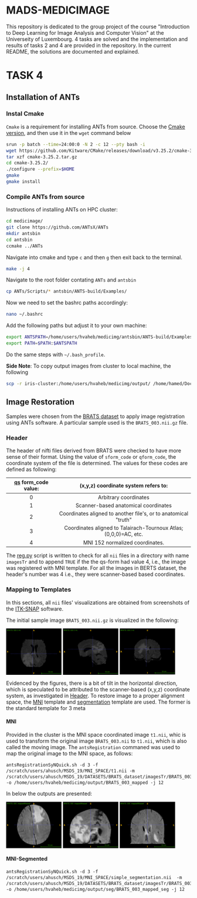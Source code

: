 # MADS-MEDICIMAGE
This repository is dedicated to the group project of the course "Introduction to Deep Learning for Image Analysis and Computer Vision" at the Universeity of Luxembourg. 4 tasks are solved and the implementation and results of tasks 2 and 4 are provided in the repository. In the current README, the solutions are documented and explained.

# TASK 4
## Installation of ANTs
### Instal Cmake
`Cmake` is a requirement for installing ANTs from source. Choose the [Cmake version](https://cmake.org/download/), and then use it in the `wget` command below

```bash
srun -p batch --time=24:00:0 -N 2 -c 12 --pty bash -i
wget https://github.com/Kitware/CMake/releases/download/v3.25.2/cmake-3.25.2.tar.gz
tar xzf cmake-3.25.2.tar.gz
cd cmake-3.25.2/
./configure --prefix=$HOME
gmake
gmake install
```


### Compile ANTs from source
Instructions of installing ANTs on HPC cluster:

```bash
cd medicimage/
git clone https://github.com/ANTsX/ANTs
mkdir antsbin
cd antsbin
ccmake ../ANTs
```
Navigate into cmake and type `c` and then `g`  then exit back to the
terminal.

```bash
make -j 4
```

Navigate to the root folder contating `ANTs` and `antsbin` 

```bash
cp ANTs/Scripts/* antsbin/ANTS-build/Examples/
```

Now we need to set the bashrc paths accordingly:

```bash
nano ~/.bashrc
```

Add the following paths but adjust it to your own machine:


```bash
export ANTSPATH=/home/users/hvaheb/medicimg/antsbin/ANTS-build/Examples
export PATH=$PATH:$ANTSPATH
```


Do the same steps with `~/.bash_profile`.




**Side Note**: To copy output images from cluster to local machine, the following

```bash
scp -r iris-cluster:/home/users/hvaheb/medicimg/output/ /home/hamed/Documents/Projects/medical/dataset/output/
```



## Image Restoration

Samples were chosen from the [BRATS dataset](https://www.med.upenn.edu/cbica/brats2020/data.html) to apply image registration using ANTs software.
A particular sample used is the `BRATS_003.nii.gz` file.

### Header 
The header of nifti files derived from BRATS were checked to have more sense of their format. Using the value of `sform_code` or `qform_code`, the coordinate system of the file is determined.
The values for these codes are defined as following:

| [qs](https://nifti.nimh.nih.gov/nifti-1/documentation/nifti1fields/nifti1fields_pages/qsform.html#refqs) form_code value:        |  (x,y,z) coordinate system refers to:           | 
|:-------------:|:-------------:|
| 0      | Arbitrary coordinates |
| 1      | Scanner-based anatomical coordinates |
| 2 | Coordinates aligned to another file's, or to anatomical "truth" |
| 3 | Coordinates aligned to Talairach-Tournoux Atlas; (0,0,0)=AC, etc. |
| 4 | MNI 152 normalized coordinates. |

The [reg.py](https://github.com/berserkhmdvhb/MADS-MEDICIMAGE/blob/main/TASK4/header/header.py) script is written to check for all `nii` files in a directory with name `imagesTr` and to append `TRUE` if the the qs-form had value 4, i.e., the image was registered with MNI template.
For all the images in BERTS dataset, the header's number was 4 i.e., they were scanner-based based coordinates.


### Mapping to Templates
In this sections, all `nii` files' visualizations are obtained from screenshots of the [ITK-SNAP](http://www.itksnap.org/pmwiki/pmwiki.php) software.

The initial sample image `BRATS_003.nii.gz` is visualized in the following:


<p float="left">
<img src="TASK4/output/BRETS/initial/snapshot0004.png" align="center" style="width: 30%;"/>
<img src="TASK4/output/BRETS/initial/snapshot0005.png" align="center" style="width: 30%;"/>
<img src="TASK4/output/BRETS/initial/snapshot0006.png" align="center" style="width: 30%;"/>
</p>

Evidenced by the figures, there is a bit of tilt in the horizontal direction, which is speculated to be attributed to the scanner-based (x,y,z) coordinate system, as investigated in [Header](#Header). To restore image to a proper alignment space, the [MNI](#MNI) template and [segmentation](#MNI) template are used.  The former is the standard template for 3 meta 


#### MNI

Provided in the cluster is the MNI space coordinated image `t1.nii`, whic is used to transform the original image `BRATS_003.nii` to `t1.nii`, which is also called the moving image.
The `antsRegistration` commaned was used to map the original image to the MNI space, as follows:

```
antsRegistrationSyNQuick.sh -d 3 -f /scratch/users/ahusch/MSDS_19/MNI_SPACE/t1.nii -m /scratch/users/ahusch/MSDS_19/DATASETS/BRATS_dataset/imagesTr/BRATS_003.nii.gz -o /home/users/hvaheb/medicimg/output/BRATS_003_mapped -j 12
```

In below the outputs are presented:



<p float="left">
<img src="TASK4/output/BRETS/warped-mni/snapshot0007.png" align="center" style="width: 30%;"/>
<img src="TASK4/output/BRETS/warped-mni/snapshot0008.png" align="center" style="width: 30%;"/>
<img src="TASK4/output/BRETS/warped-mni/snapshot0009.png" align="center" style="width: 30%;"/>
</p>


#### MNI-Segmented


```
antsRegistrationSyNQuick.sh -d 3 -f /scratch/users/ahusch/MSDS_19/MNI_SPACE/simple_segmentation.nii  -m /scratch/users/ahusch/MSDS_19/DATASETS/BRATS_dataset/imagesTr/BRATS_003.nii.gz -o /home/users/hvaheb/medicimg/output/seg/BRATS_003_mapped_seg -j 12
```



